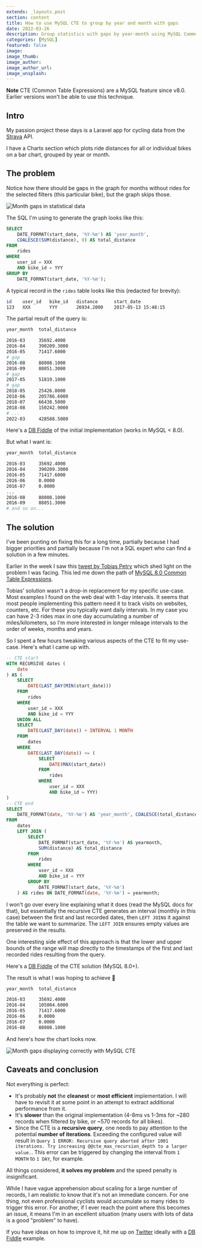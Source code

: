 ```yaml
---
extends: _layouts.post
section: content
title: How to use MySQL CTE to group by year and month with gaps
date: 2022-03-26
description: Group statistics with gaps by year-month using MySQL Common Table Expressions
categories: [MySQL]
featured: false
image: 
image_thumb: 
image_author:
image_author_url:
image_unsplash:
---
```


**Note** CTE (Common Table Expressions) are a MySQL feature since v8.0. Earlier versions won't be able to use this technique.

## Intro

My passion project these days is a Laravel app for cycling data from the [Strava](https://strava.com/) API.

I have a Charts section which plots ride distances for all or individual bikes on a bar chart, grouped by year or month.

## The problem

Notice how there should be gaps in the graph for months without rides for the selected filters (this particular bike), but the graph skips those.

![Month gaps in statistical data](/assets/img/2022-03-26-month-gaps.jpg "Month gaps in statistical data")

The SQL I'm using to generate the graph looks like this:

```sql
SELECT
	DATE_FORMAT(start_date, '%Y-%m') AS 'year_month',
	COALESCE(SUM(distance), 0) AS total_distance
FROM
	rides
WHERE
	user_id = XXX
	AND bike_id = YYY
GROUP BY
	DATE_FORMAT(start_date, '%Y-%m');
```

A typical record in the `rides` table looks like this (redacted for brevity):

```bash
id    user_id   bike_id   distance      start_date
123   XXX       YYY       26934.2000    2017-05-13 15:48:15
```

The partial result of the query is:

```bash
year_month  total_distance

2016-03	    35692.4000
2016-04	    390209.3000
2016-05	    71417.6000
# gap
2016-08	    88008.1000
2016-09	    88051.3000
# gap
2017-05	    51819.1000
# gap
2018-05	    25426.8000
2018-06	    205786.6000
2018-07	    66438.5000
2018-08	    150242.9000
# ...
2022-03	    428588.5000
```

Here's a [DB Fiddle](https://www.db-fiddle.com/f/5swkrL8pLteXFXYyV8xdRQ/0) of the initial implementation (works in MySQL < 8.0).

But what I want is:

```bash
year_month  total_distance

2016-03	    35692.4000
2016-04	    390209.3000
2016-05	    71417.6000
2016-06	    0.0000
2016-07	    0.0000
...
2016-08	    88008.1000
2016-09	    88051.3000
# and so on...
```

## The solution

I've been punting on fixing this for a long time, partially because I had bigger priorities and partially because I'm not a SQL expert who can find a solution in a few minutes.

Earlier in the week I saw this [tweet by Tobias Petry](https://twitter.com/tobias_petry/status/1506632076317138947) which shed light on the problem I was facing. This led me down the path of [MySQL 8.0 Common Table Expressions](https://dev.mysql.com/doc/refman/8.0/en/with.html).

Tobias' solution wasn't a drop-in replacement for my specific use-case. Most examples I found on the web deal with 1-day intervals. It seems that most people implementing this pattern need it to track visits on websites, counters, etc. For these you typically want daily intervals. In my case you can have 2-3 rides max in one day accumulating a number of miles/kilometers, so I'm more interested in longer mileage intervals to the order of weeks, months and years. 

So I spent a few hours tweaking various aspects of the CTE to fit my use-case. Here's what I came up with.

```sql
-- CTE start
WITH RECURSIVE dates (
	date
) AS (
	SELECT
		DATE(LAST_DAY(MIN(start_date)))
	FROM
		rides
	WHERE
		user_id = XXX
		AND bike_id = YYY
	UNION ALL
	SELECT
		DATE(LAST_DAY(date)) + INTERVAL 1 MONTH
	FROM
		dates
	WHERE
		DATE(LAST_DAY(date)) <= (
			SELECT
				DATE(MAX(start_date))
			FROM
				rides
			WHERE
				user_id = XXX
				AND bike_id = YYY)
)
-- CTE end
SELECT
	DATE_FORMAT(date, '%Y-%m') AS 'year_month', COALESCE(total_distance, 0) AS total_distance
FROM
	dates
	LEFT JOIN (
		SELECT
			DATE_FORMAT(start_date, '%Y-%m') AS yearmonth,
			SUM(distance) AS total_distance
		FROM
			rides
		WHERE
			user_id = XXX
			AND bike_id = YYY
		GROUP BY
			DATE_FORMAT(start_date, '%Y-%m')
    ) AS rides ON DATE_FORMAT(date, '%Y-%m') = yearmonth;
```

I won't go over every line explaining what it does (read the MySQL docs for that), but essentially the recursive CTE generates an interval (monthly in this case) between the first and last recorded dates, then `LEFT JOIN`s it against the table we want to summarize. The `LEFT JOIN` ensures empty values are preserved in the results.

One interesting side effect of this approach is that the lower and upper bounds of the range will map directly to the timestamps of the first and last recorded rides resulting from the query. 

Here's a [DB Fiddle](https://www.db-fiddle.com/f/rxHqJEtQVqy6ydwL4UvPEw/2) of the CTE solution (MySQL 8.0+).

The result is what I was hoping to achieve 🎉

```bash
year_month	total_distance

2016-03	    35692.4000
2016-04	    105004.6000
2016-05	    71417.6000
2016-06	    0.0000
2016-07	    0.0000
2016-08	    88008.1000
```

And here's how the chart looks now.

![Month gaps displaying correctly with MySQL CTE](/assets/img/2022-03-26-month-gaps-fixed-mysql-cte.jpg "Month gaps displaying correctly with MySQL CTE")

## Caveats and conclusion

Not everything is perfect:

- It's probably **not** the **cleanest** or **most efficient** implementation. I will have to revisit it at some point in an attempt to extract additional performance from it. 
- It's **slower** than the original implementation (4-8ms vs 1-3ms for ~280 records when filtered by bike, or ~570 records for all bikes).
- Since the CTE is a **recursive query**, one needs to pay attention to the potential **number of iterations**. Exceeding the configured value will result in `Query 1 ERROR: Recursive query aborted after 1001 iterations. Try increasing @@cte_max_recursion_depth to a larger value.`. This error can be triggered by changing the interval from `1 MONTH` to `1 DAY`, for example.

All things considered, **it solves my problem** and the speed penalty is insignificant.

While I have vague apprehension about scaling for a large number of records, I am realistic to know that it's not an immediate concern. For one thing, not even professional cyclists would accumulate so many rides to trigger this error. For another, if I ever reach the point where this becomes an issue, it means I'm in an excellent situation (many users with lots of data is a good "problem" to have).

If you have ideas on how to improve it, hit me up on [Twitter](https://twitter.com/brbcoding) ideally with a [DB Fiddle](https://www.db-fiddle.com/) example.